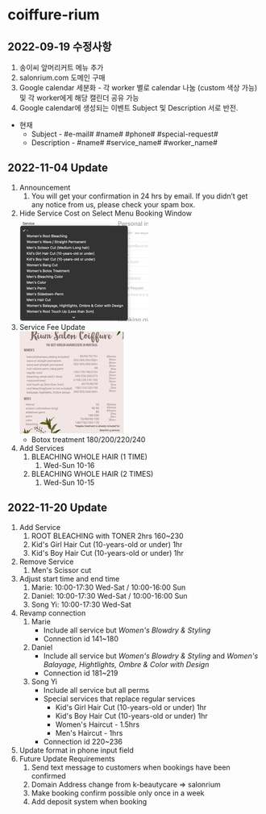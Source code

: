 # coiffure-rium

## 2022-09-19 수정사항 
1. 송이씨 앞머리커트 메뉴 추가
2. salonrium.com 도메인 구매 
3. Google calendar 세분화 - 각 worker 별로 calendar 나눔 (custom 색상 가능) 및 각 worker에게 해당 캘린더 공유 가능 
4. Google calendar에 생성되는 이벤트 Subject 및 Description 서로 반전. 
  * 현재 
    * Subject - #e-mail# #name# #phone# #special-request# 
    * Description - #name# #service_name# #worker_name#

## 2022-11-04 Update
1. Announcement
    1. You will get your confirmation in 24 hrs by email. If you didn’t get any notice from us, please check your spam box.
2. Hide Service Cost on Select Menu Booking Window  
    ![](images/20221104090636-Hide_Service_Cost.png)  
3. Service Fee Update  
    ![](images/20221104090719-Service_Fee_Update.png)  
    * Botox treatment  180/200/220/240
4. Add Services
    1. BLEACHING WHOLE HAIR (1 TIME)
        1. Wed-Sun 10-16
    2. BLEACHING WHOLE HAIR (2 TIMES)
        1. Wed-Sun 10-15

## 2022-11-20 Update
1. Add Service
    1. ROOT BLEACHING with TONER 2hrs 160~230
    2. Kid's Girl Hair Cut (10-years-old or under) 1hr
    3. Kid's Boy Hair Cut (10-years-old or under) 1hr
2. Remove Service
    1. Men's Scissor cut
3. Adjust start time and end time
    1. Marie: 10:00-17:30 Wed-Sat / 10:00-16:00 Sun
    2. Daniel: 10:00-17:30 Wed-Sat / 10:00-16:00 Sun
    3. Song Yi: 10:00-17:30 Wed-Sat
4. Revamp connection
    1. Marie
        * Include all service but *Women's Blowdry & Styling*
        * Connection id 141~180
    2. Daniel
        * Include all service but *Women's Blowdry & Styling* and *Women's Balayage, Hightlights, Ombre & Color with Design*
        * Connection id 181~219
    3. Song Yi
        * Include all service but all perms
        * Special services that replace regular services
            * Kid's Girl Hair Cut (10-years-old or under) 1hr
            * Kid's Boy Hair Cut (10-years-old or under) 1hr
            * Women's Haircut - 1.5hrs
            * Men's Haircut - 1hrs
        * Connection id 220~236
5. Update format in phone input field
6. Future Update Requirements
    1. Send text message to customers when bookings have been confirmed
    2. Domain Address change from k-beautycare => salonrium
    3. Make booking confirm possible only once in a week
    4. Add deposit system when booking
    
